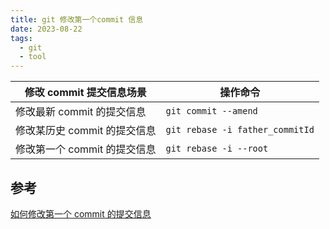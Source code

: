 ```yaml
---
title: git 修改第一个commit 信息
date: 2023-08-22
tags:
  - git
  - tool
---
```



| 修改 commit 提交信息场景| 操作命令 |
|------------------------------|------------|
| 修改最新 commit 的提交信息| `git commit --amend`
| 修改某历史 commit 的提交信息 | `git rebase -i father_commitId` |
| 修改第一个 commit 的提交信息 | `git rebase -i --root` |

## 参考

[如何修改第一个 commit 的提交信息](https://www.jianshu.com/p/12c98eb74aaf)
